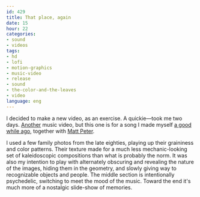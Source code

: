 ```yaml
---
id: 429
title: That place, again
date: 15
hour: 22
categories:
- sound
- videos
tags:
- hd
- lofi
- motion-graphics
- music-video
- release
- sound
- the-color-and-the-leaves
- video
language: eng
---
```


<video-embed service="vimeo" id="9476412" width="500" height="281" />

I decided to make a new video, as an exercise. A quickie—took me two days. [Another](http://blog.agj.cl/2009/01/volcano/) music video, but this one is for a song I made myself [a good while ago](http://blog.agj.cl/2008/12/the-color-and-the-leaves/), together with [Matt Peter](http://www.fireandrobot.com/).

I used a few family photos from the late eighties, playing up their graininess and color patterns. Their texture made for a much less mechanic-looking set of kaleidoscopic compositions than what is probably the norm. It was also my intention to play with alternately obscuring and revealing the nature of the images, hiding them in the geometry, and slowly giving way to recognizable objects and people. The middle section is intentionally psychedelic, switching to meet the mood of the music. Toward the end it's much more of a nostalgic slide-show of memories.
